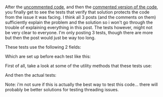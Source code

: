 After the <a href="http://davybrion.com/blog/2009/02/challenge-do-you-truly-understand-this-code">uncommented code</a>, and then the <a href="http://davybrion.com/blog/2009/02/the-commented-version-of-the-readable-code-challeng/">commented version of the code</a>, you finally get to see the tests that verify that solution protects the code from the issue it was facing.  I think all 3 posts (and the comments on them) sufficiently explain the problem and the solution so i won't go through the trouble of explaining everything in this post.  The tests however, might not be very clear to everyone.  I'm only posting 3 tests, though there are more but then the post would just be way too long.

These tests use the following 2 fields:

<script src="https://gist.github.com/3684351.js?file=s1.cs"></script>

Which are set up before each test like this:

<script src="https://gist.github.com/3684351.js?file=s2.cs"></script>

First of all, take a look at some of the utility methods that these tests use:

<script src="https://gist.github.com/3684351.js?file=s3.cs"></script>

And then the actual tests:

<script src="https://gist.github.com/3684351.js?file=s4.cs"></script>

Note: i'm not sure if this is actually the best way to test this code... there will probably be better solutions for testing threading issues.